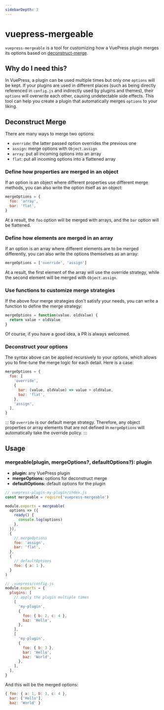 ```yaml
---
sidebarDepth: 3
---
```


# vuepress-mergeable <GitHubLink repo="vuepress/vuepress-community"/>

`vuepress-mergeable` is a tool for customizing how a VuePress plugin merges its options based on [deconstruct-merge](https://github.com/Shigma/deconstruct-merge).

## Why do I need this?

In VuePress, a plugin can be used multiple times but only one `options` will be kept. If your plugins are used in different places (such as being directly referenced in `config.js` and indirectly used by plugins and themes), their `options` will overwrite each other, causing undetectable side effects. This tool can help you create a plugin that automatically merges `options` to your liking.

## Deconstruct Merge

There are many ways to merge two options:

- `override`: the latter passed option overrides the previous one
- `assign`: merge options with `Object.assign`
- `array`: put all incoming options into an array
- `flat`: put all incoming options into a flattened array

### Define how properties are merged in an object

If an option is an object where different properties use different merge methods, you can also write the option itself as an object:

```js
mergeOptions = {
  foo: 'array',
  bar: 'flat',
}
```

At a result, the `foo` option will be merged with arrays, and the `bar` option will be flattened.

### Define how elements are merged in an array

If an option is an array where different elements are to be merged differently, you can also write the options themselves as an array:

```js
mergeOptions = ['override', 'assign']
```

At a result, the first element of the array will use the override strategy, while the second element will be merged with `Object.assign`.

### Use functions to customize merge strategies

If the above four merge strategies don't satisfy your needs, you can write a function to define the merge strategy:

```js
mergeOptions = function(value, oldValue) {
  return value + oldValue
}
```

Of course, if you have a good idea, a PR is always welcomed.

### Deconstruct your options

The syntax above can be applied recursively to your options, which allows you to fine-tune the merge logic for each detail. Here is a case:

```js
mergeOptions = {
  foo: [
    'override',
    {
      bar: (value, oldValue) => value + oldValue,
      baz: 'flat',
    },
    'assign',
  ],
}
```

::: tip
`override` is our default merge strategy. Therefore, any object properties or array elements that are not defined in `mergeOptions` will automatically take the override policy.
:::

## Usage

### mergeable(plugin, mergeOptions?, defaultOptions?): plugin

- **plugin:** any VuePress plugin
- **mergeOptions:** options for deconstruct merge
- **defaultOptions:** default options for the plugin

```js
// vuepress-plugin-my-plugin/index.js
const mergeable = require('vuepress-mergeable')

module.exports = mergeable(
  options => ({
    ready() {
      console.log(options)
    },
  }),
  {
    // mergeOptions
    foo: 'assign',
    bar: 'flat',
  },
  {
    // defaultOptions
    foo: { a: 1 },
  }
)
```

```js
// .vuepress/config.js
module.exports = {
  plugins: [
    // apply the plugin multiple times
    [
      'my-plugin',
      {
        foo: { b: 2, c: 4 },
        baz: 'Hello',
      },
    ],
    [
      'my-plugin',
      {
        foo: { b: 3 },
        bar: 'Hello',
        baz: 'World',
      },
    ],
  ],
}
```

And this will be the merged options:

```js
{ foo: { a: 1, b: 3, c: 4 },
  bar: ['Hello'],
  baz: 'World' }
```
